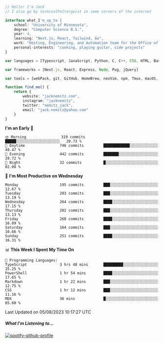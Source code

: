 ```typescript
// Hello! I'm Jack
// I also go by terminalPoltergeist in some corners of the internet

interface what_I'm_up_to {
    school: "University of Minnesota",
    degree: "Computer Science B.S.",
    year: 4,
    learning: "Next.js, React, Tailwind, Go",
    work: "Hosting, Engineering, and Automation team for the Office of Information Technology at UMN",
    personal-interests: "cooking, playing guitar, side projects"
}

var languages = [Typescript, JavaScript, Python, C, C++, CSS, HTML, Bash, VimScript]

var frameworks = [Next.js, React, Express, Node, Pug, jQuery]

var tools = [webPack, git, GitHub, HomeBrew, neoVim, npm, Tmux, macOS, Ubuntu, Docker, Nginx, Cloudflare, DigitalOcean]

function find_me() {
    return {
        website: "jacknemitz.com",
        instagram: "jacknemitz",
        twitter: "nemitz_jack",
        email: "jack.nemitz@yahoo.com"
    }
}
```

<!--START_SECTION:waka-->
**I'm an Early 🐤** 

```text
🌞 Morning                319 commits         █████░░░░░░░░░░░░░░░░░░░░   20.73 % 
🌆 Daytime                746 commits         ████████████░░░░░░░░░░░░░   48.47 % 
🌃 Evening                442 commits         ███████░░░░░░░░░░░░░░░░░░   28.72 % 
🌙 Night                  32 commits          █░░░░░░░░░░░░░░░░░░░░░░░░   02.08 % 
```
📅 **I'm Most Productive on Wednesday** 

```text
Monday                   195 commits         ███░░░░░░░░░░░░░░░░░░░░░░   12.67 % 
Tuesday                  203 commits         ███░░░░░░░░░░░░░░░░░░░░░░   13.19 % 
Wednesday                264 commits         ████░░░░░░░░░░░░░░░░░░░░░   17.15 % 
Thursday                 202 commits         ███░░░░░░░░░░░░░░░░░░░░░░   13.13 % 
Friday                   260 commits         ████░░░░░░░░░░░░░░░░░░░░░   16.89 % 
Saturday                 164 commits         ███░░░░░░░░░░░░░░░░░░░░░░   10.66 % 
Sunday                   251 commits         ████░░░░░░░░░░░░░░░░░░░░░   16.31 % 
```


📊 **This Week I Spent My Time On** 

```text
💬 Programming Languages: 
TypeScript               3 hrs 48 mins       █████████░░░░░░░░░░░░░░░░   35.25 % 
PowerShell               1 hr 54 mins        ████░░░░░░░░░░░░░░░░░░░░░   17.65 % 
Markdown                 1 hr 22 mins        ███░░░░░░░░░░░░░░░░░░░░░░   12.75 % 
CSS                      1 hr 12 mins        ███░░░░░░░░░░░░░░░░░░░░░░   11.16 % 
MDX                      36 mins             █░░░░░░░░░░░░░░░░░░░░░░░░   05.60 % 
```


 Last Updated on 05/08/2023 10:17:27 UTC
<!--END_SECTION:waka-->

##### What I'm Listening to...

[![spotify-github-profile](https://spotify-github-profile.vercel.app/api/view?uid=jack.nemitz&cover_image=true&show_offline=true&bar_color=53b14f&bar_color_cover=false&background_color=121212FF)](https://spotify-github-profile.vercel.app/api/view?uid=jack.nemitz&redirect=true)

